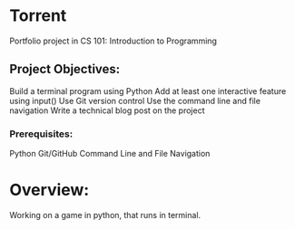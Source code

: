 # Torrent
Portfolio project in CS 101: Introduction to Programming


## Project Objectives:
Build a terminal program using Python
Add at least one interactive feature using input()
Use Git version control
Use the command line and file navigation
Write a technical blog post on the project

### Prerequisites:
Python
Git/GitHub
Command Line and File Navigation


# Overview:

Working on a game in python, that runs in terminal.

